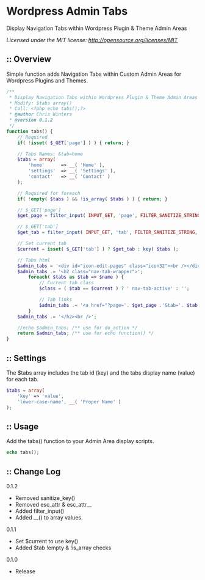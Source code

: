 Wordpress Admin Tabs
=========================
Display Navigation Tabs within Wordpress Plugin & Theme Admin Areas

*Licensed under the MIT license: http://opensource.org/licenses/MIT*

:: Overview
--------

Simple function adds Navigation Tabs within Custom Admin Areas for Wordpress Plugins and Themes.

```php
/**
 * Display Navigation Tabs within Wordpress Plugin & Theme Admin Areas
 * Modify: $tabs array()
 * Call: <?php echo tabs();?>
 * @author Chris Winters
 * @version 0.1.2
 */
function tabs() {
    // Required
    if( !isset( $_GET['page'] ) ) { return; }

    // Tabs Names: &tab=home
    $tabs = array( 
        'home'      => __( 'Home' ), 
        'settings'  => __( 'Settings' ), 
        'contact'   => __( 'Contact' ) 
    );

    // Required for foreach
    if( !empty( $tabs ) && !is_array( $tabs ) ) { return; }

    // $_GET['page']
    $get_page = filter_input( INPUT_GET, 'page', FILTER_SANITIZE_STRING, FILTER_FLAG_STRIP_HIGH );

    // $_GET['tab']
    $get_tab = filter_input( INPUT_GET, 'tab', FILTER_SANITIZE_STRING, FILTER_FLAG_STRIP_HIGH );

    // Set current tab
    $current = isset( $_GET['tab'] ) ? $get_tab : key( $tabs );

    // Tabs html
    $admin_tabs = '<div id="icon-edit-pages" class="icon32"><br /></div>';
    $admin_tabs .= '<h2 class="nav-tab-wrapper">';
        foreach( $tabs as $tab => $name ) {
            // Current tab class
            $class = ( $tab == $current ) ? ' nav-tab-active' : '';

            // Tab links
            $admin_tabs .= '<a href="?page='. $get_page .'&tab='. $tab .'" class="nav-tab'. $class .'">'. $name .'</a>';
        }
    $admin_tabs .= '</h2><br />';

    //echo $admin_tabs; /** use for do_action */
    return $admin_tabs; /** use for echo function() */
}
```

:: Settings
------------
The $tabs array includes the tab id (key) and the tabs display name (value) for each tab.

```php
$tabs = array(
    'key' => 'value',
    'lower-case-name', __( 'Proper Name' )
);
```

:: Usage
-----
Add the tabs() function to your Admin Area display scripts.

```php
echo tabs();
```


:: Change Log
----------

0.1.2
- Removed sanitize_key()
- Removed esc_attr & esc_attr__
- Added filter_input()
- Added __() to array values.

0.1.1
- Set $current to use key()
- Added $tab !empty & !is_array checks


0.1.0
- Release
